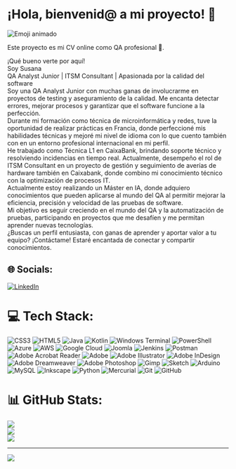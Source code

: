 # ¡Hola, bienvenid@ a mi proyecto! 👋

![Emoji animado](https://media.giphy.com/media/hvRJCLFzcasrR4ia7z/giphy.gif)

Este proyecto es mi CV online como QA profesional 🚀.

¡Qué bueno verte por aquí! <br>Soy Susana<br>QA Analyst Junior | ITSM Consultant | Apasionada por la calidad del software<br>Soy una QA Analyst Junior con muchas ganas de involucrarme en proyectos de testing y aseguramiento de la calidad. Me encanta detectar errores, mejorar procesos y garantizar que el software funcione a la perfección.<br>Durante mi formación como técnica de microinformática y redes, tuve la oportunidad de realizar prácticas en Francia, donde perfeccioné mis habilidades técnicas y mejoré mi nivel de idioma con lo que cuento también con en un entorno profesional internacional en mi perfil.<br>He trabajado como Técnica L1 en CaixaBank, brindando soporte técnico y resolviendo incidencias en tiempo real. Actualmente, desempeño el rol de ITSM Consultant en un proyecto de gestión y seguimiento de averías de hardware también en Caixabank, donde combino mi conocimiento técnico con la optimización de procesos IT.<br>Actualmente estoy realizando un Máster en IA, donde adquiero conocimientos que pueden aplicarse al mundo del QA al permitir mejorar la eficiencia, precisión y velocidad de las pruebas de software.<br>Mi objetivo es seguir creciendo en el mundo del QA y la automatización de pruebas, participando en proyectos que me desafíen y me permitan aprender nuevas tecnologías.<br>¿Buscas un perfil entusiasta, con ganas de aprender y aportar valor a tu equipo? ¡Contáctame! Estaré encantada de conectar y compartir conocimientos.<br>


## 🌐 Socials:
[![LinkedIn](https://img.shields.io/badge/LinkedIn-%230077B5.svg?logo=linkedin&logoColor=white)](https://linkedin.com/in/susanagonzalezlopez/) 

# 💻 Tech Stack:
![CSS3](https://img.shields.io/badge/css3-%231572B6.svg?style=for-the-badge&logo=css3&logoColor=white) ![HTML5](https://img.shields.io/badge/html5-%23E34F26.svg?style=for-the-badge&logo=html5&logoColor=white) ![Java](https://img.shields.io/badge/java-%23ED8B00.svg?style=for-the-badge&logo=openjdk&logoColor=white) ![Kotlin](https://img.shields.io/badge/kotlin-%237F52FF.svg?style=for-the-badge&logo=kotlin&logoColor=white) ![Windows Terminal](https://img.shields.io/badge/Windows%20Terminal-%234D4D4D.svg?style=for-the-badge&logo=windows-terminal&logoColor=white) ![PowerShell](https://img.shields.io/badge/PowerShell-%235391FE.svg?style=for-the-badge&logo=powershell&logoColor=white) ![Azure](https://img.shields.io/badge/azure-%230072C6.svg?style=for-the-badge&logo=microsoftazure&logoColor=white) ![AWS](https://img.shields.io/badge/AWS-%23FF9900.svg?style=for-the-badge&logo=amazon-aws&logoColor=white) ![Google Cloud](https://img.shields.io/badge/GoogleCloud-%234285F4.svg?style=for-the-badge&logo=google-cloud&logoColor=white) ![Joomla](https://img.shields.io/badge/joomla-%235091CD.svg?style=for-the-badge&logo=joomla&logoColor=white) ![Jenkins](https://img.shields.io/badge/jenkins-%232C5263.svg?style=for-the-badge&logo=jenkins&logoColor=white) ![Postman](https://img.shields.io/badge/Postman-FF6C37?style=for-the-badge&logo=postman&logoColor=white) ![Adobe Acrobat Reader](https://img.shields.io/badge/Adobe%20Acrobat%20Reader-EC1C24.svg?style=for-the-badge&logo=Adobe%20Acrobat%20Reader&logoColor=white) ![Adobe](https://img.shields.io/badge/adobe-%23FF0000.svg?style=for-the-badge&logo=adobe&logoColor=white) ![Adobe Illustrator](https://img.shields.io/badge/adobe%20illustrator-%23FF9A00.svg?style=for-the-badge&logo=adobe%20illustrator&logoColor=white) ![Adobe InDesign](https://img.shields.io/badge/Adobe%20InDesign-49021F?style=for-the-badge&logo=adobeindesign&logoColor=FF3366) ![Adobe Dreamweaver](https://img.shields.io/badge/Adobe%20Dreamweaver-FF61F6.svg?style=for-the-badge&logo=Adobe%20Dreamweaver&logoColor=white) ![Adobe Photoshop](https://img.shields.io/badge/adobe%20photoshop-%2331A8FF.svg?style=for-the-badge&logo=adobe%20photoshop&logoColor=white) ![Gimp](https://img.shields.io/badge/Gimp-657D8B?style=for-the-badge&logo=gimp&logoColor=FFFFFF) ![Sketch](https://img.shields.io/badge/Sketch-FFB387?style=for-the-badge&logo=sketch&logoColor=black) ![Arduino](https://img.shields.io/badge/-Arduino-00979D?style=for-the-badge&logo=Arduino&logoColor=white) ![MySQL](https://img.shields.io/badge/mysql-4479A1.svg?style=for-the-badge&logo=mysql&logoColor=white) ![Inkscape](https://img.shields.io/badge/Inkscape-e0e0e0?style=for-the-badge&logo=inkscape&logoColor=080A13) ![Python](https://img.shields.io/badge/python-3670A0?style=for-the-badge&logo=python&logoColor=ffdd54) ![Mercurial](https://img.shields.io/badge/mercurial-999999.svg?style=for-the-badge&logo=mercurial&logoColor=white) ![Git](https://img.shields.io/badge/git-%23F05033.svg?style=for-the-badge&logo=git&logoColor=white) ![GitHub](https://img.shields.io/badge/github-%23121011.svg?style=for-the-badge&logo=github&logoColor=white)
# 📊 GitHub Stats:
![](https://github-readme-stats.vercel.app/api?username=SusanaGonzalezQA&theme=tokyonight&hide_border=false&include_all_commits=false&count_private=false)<br/>
![](https://github-readme-streak-stats.herokuapp.com/?user=SusanaGonzalezQA&theme=tokyonight&hide_border=false)<br/>
![](https://github-readme-stats.vercel.app/api/top-langs/?username=SusanaGonzalezQA&theme=tokyonight&hide_border=false&include_all_commits=false&count_private=false&layout=compact)

---
[![](https://visitcount.itsvg.in/api?id=SusanaGonzalezQA&icon=0&color=0)](https://visitcount.itsvg.in)

<!-- Proudly created with GPRM ( https://gprm.itsvg.in ) -->

